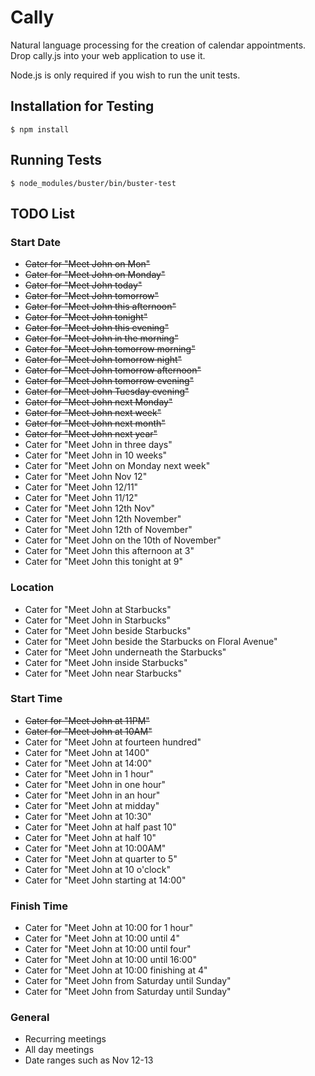 # Cally

Natural language processing for the creation of calendar appointments.
Drop cally.js into your web application to use it.

Node.js is only required if you wish to run the unit tests.

## Installation for Testing

```
$ npm install
```

## Running Tests

```
$ node_modules/buster/bin/buster-test
```

## TODO List

### Start Date
* ~~Cater for "Meet John on Mon"~~
* ~~Cater for "Meet John on Monday"~~
* ~~Cater for "Meet John today"~~
* ~~Cater for "Meet John tomorrow"~~
* ~~Cater for "Meet John this afternoon"~~
* ~~Cater for "Meet John tonight"~~
* ~~Cater for "Meet John this evening"~~
* ~~Cater for "Meet John in the morning"~~
* ~~Cater for "Meet John tomorrow morning"~~
* ~~Cater for "Meet John tomorrow night"~~
* ~~Cater for "Meet John tomorrow afternoon"~~
* ~~Cater for "Meet John tomorrow evening"~~
* ~~Cater for "Meet John Tuesday evening"~~
* ~~Cater for "Meet John next Monday"~~
* ~~Cater for "Meet John next week"~~
* ~~Cater for "Meet John next month"~~
* ~~Cater for "Meet John next year"~~
* Cater for "Meet John in three days"
* Cater for "Meet John in 10 weeks"
* Cater for "Meet John on Monday next week"
* Cater for "Meet John Nov 12"
* Cater for "Meet John 12/11"
* Cater for "Meet John 11/12"
* Cater for "Meet John 12th Nov"
* Cater for "Meet John 12th November"
* Cater for "Meet John 12th of November"
* Cater for "Meet John on the 10th of November"
* Cater for "Meet John this afternoon at 3"
* Cater for "Meet John this tonight at 9"

### Location
* Cater for "Meet John at Starbucks"
* Cater for "Meet John in Starbucks"
* Cater for "Meet John beside Starbucks"
* Cater for "Meet John beside the Starbucks on Floral Avenue"
* Cater for "Meet John underneath the Starbucks"
* Cater for "Meet John inside Starbucks"
* Cater for "Meet John near Starbucks"

### Start Time
* ~~Cater for "Meet John at 11PM"~~
* ~~Cater for "Meet John at 10AM"~~
* Cater for "Meet John at fourteen hundred"
* Cater for "Meet John at 1400"
* Cater for "Meet John at 14:00"
* Cater for "Meet John in 1 hour"
* Cater for "Meet John in one hour"
* Cater for "Meet John in an hour"
* Cater for "Meet John at midday"
* Cater for "Meet John at 10:30"
* Cater for "Meet John at half past 10"
* Cater for "Meet John at half 10"
* Cater for "Meet John at 10:00AM"
* Cater for "Meet John at quarter to 5"
* Cater for "Meet John at 10 o'clock"
* Cater for "Meet John starting at 14:00"

### Finish Time
* Cater for "Meet John at 10:00 for 1 hour"
* Cater for "Meet John at 10:00 until 4"
* Cater for "Meet John at 10:00 until four"
* Cater for "Meet John at 10:00 until 16:00"
* Cater for "Meet John at 10:00 finishing at 4"
* Cater for "Meet John from Saturday until Sunday"
* Cater for "Meet John from Saturday until Sunday"

### General
* Recurring meetings
* All day meetings
* Date ranges such as Nov 12-13
